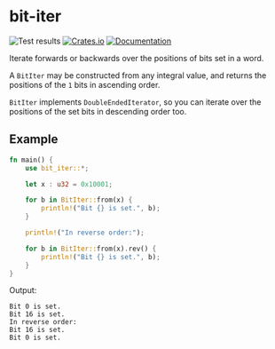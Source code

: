 # bit-iter

![Test results](https://github.com/ctamblyn/bit-iter/actions/workflows/quickstart.yml/badge.svg)
[![Crates.io](https://img.shields.io/crates/v/bit-iter)](https://crates.io/crates/bit-iter)
[![Documentation](https://docs.rs/bit-iter/badge.svg)](https://docs.rs/bit-iter)

Iterate forwards or backwards over the positions of bits set in a word.

A `BitIter` may be constructed from any integral value, and returns the
positions of the `1` bits in ascending order.

`BitIter` implements `DoubleEndedIterator`, so you can iterate over the
positions of the set bits in descending order too.

## Example

```rust
fn main() {
    use bit_iter::*;

    let x : u32 = 0x10001;

    for b in BitIter::from(x) {
        println!("Bit {} is set.", b);
    }

    println!("In reverse order:");

    for b in BitIter::from(x).rev() {
        println!("Bit {} is set.", b);
    }
}
```

Output:

```text
Bit 0 is set.
Bit 16 is set.
In reverse order:
Bit 16 is set.
Bit 0 is set.
```
